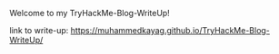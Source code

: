 Welcome to my TryHackMe-Blog-WriteUp!

link to write-up: https://muhammedkayag.github.io/TryHackMe-Blog-WriteUp/
